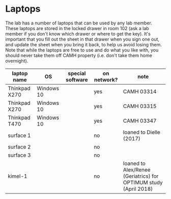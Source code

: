 # Laptops

The lab has a number of laptops that can be used by any lab member. These laptops are stored in the locked drawer in room 102 (ask a lab member if you don't know which drawer or where to get the key). It's important that you fill out the sheet in that drawer when you sign one out, and update the sheet when you bring it back, to help us avoid losing them. Note that while the laptops are free to use and do what you like with, you should never take them off CAMH property (i.e. don't take them home overnight).

laptop name | OS | special software | on network? | note
|--|--|--|--|--|
Thinkpad X270 | Windows 10 | | yes | CAMH 03314
Thinkpad X270 | Windows 10 | | yes | CAMH 03315
Thinkpad T470 | Windows 10 | | yes | CAMH 03347
surface 1 | | | no | loaned to Dielle (2017)
surface 2 | | | no |
surface 3 | | | no |
kimel-1   | | | no | loaned to Alex/Renee (Geriatrics) for OPTIMUM study (April 2018)
